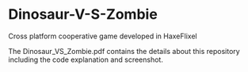 # Dinosaur-V-S-Zombie
Cross platform cooperative game developed in HaxeFlixel

The Dinosaur_VS_Zombie.pdf contains the details about this repository including the code explanation and screenshot.
